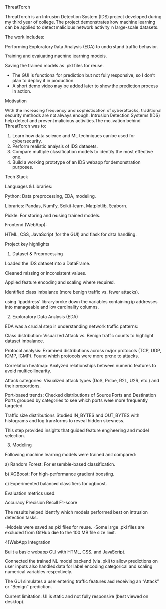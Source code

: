 ThreatTorch

ThreatTorch is an Intrusion Detection System (IDS) project developed during my third year of college.
The project demonstrates how machine learning can be applied to detect malicious network activity in large-scale datasets.

The work includes:

Performing Exploratory Data Analysis (EDA) to understand traffic behavior.

Training and evaluating machine learning models.

Saving the trained models as .pkl files for reuse.

- The GUI is functional for prediction but not fully responsive, so I don’t plan to deploy it in production.
- A short demo video may be added later to show the prediction process in action.

Motivation

With the increasing frequency and sophistication of cyberattacks, traditional security methods are not always enough. Intrusion Detection Systems (IDS) help detect and prevent malicious activities.The motivation behind ThreatTorch was to:
1) Learn how data science and ML techniques can be used for cybersecurity.
2) Perform realistic analysis of IDS datasets.
3) Compare multiple classification models to identify the most effective one.
4) Build a working prototype of an IDS webapp for demonstration purposes.

Tech Stack

Languages & Libraries:

Python: Data preprocessing, EDA, modeling.

Libraries: Pandas, NumPy, Scikit-learn, Matplotlib, Seaborn.

Pickle: For storing and reusing trained models.

Frontend (WebApp):

HTML, CSS, JavaScript (for the GUI) and flask for data handling.

Project key highlights
1) Dataset & Preprocessing

Loaded the IDS dataset into a DataFrame.

Cleaned missing or inconsistent values.

Applied feature encoding and scaling where required.

Identified class imbalance (more benign traffic vs. fewer attacks).

using 'ipaddress' library broke down the variables containing ip addresses into manageable and low cardinality columns.

2) Exploratory Data Analysis (EDA)

EDA was a crucial step in understanding network traffic patterns:

Class distribution: Visualized Attack vs. Benign traffic counts to highlight dataset imbalance.

Protocol analysis: Examined distributions across major protocols (TCP, UDP, ICMP, IGMP). Found which protocols were more prone to attacks.

Correlation heatmap: Analyzed relationships between numeric features to avoid multicollinearity.

Attack categories: Visualized attack types (DoS, Probe, R2L, U2R, etc.) and their proportions.

Port-based trends: Checked distributions of Source Ports and Destination Ports grouped by categories to see which ports were more frequently targeted.

Traffic size distributions: Studied IN_BYTES and OUT_BYTES with histograms and log transforms to reveal hidden skewness.

This step provided insights that guided feature engineering and model selection.

3) Modeling

Following machine learning models were trained and compared:

a) Random Forest: For ensemble-based classification.

b) XGBoost: For high-performance gradient boosting.

c) Experimented balanced classifiers for xgboost.

Evaluation metrics used:

Accuracy
Precision
Recall
F1-score

The results helped identify which models performed best on intrusion detection tasks.

-Models were saved as .pkl files for reuse.
-Some large .pkl files are excluded from GitHub due to the 100 MB file size limit.

4)WebApp Integration

Built a basic webapp GUI with HTML, CSS, and JavaScript.

Connected the trained ML model backend (via .pkl) to allow predictions on user inputs also handled data for label encoding categorical and scaling numerical variables respectively.

The GUI simulates a user entering traffic features and receiving an “Attack” or “Benign” prediction.

Current limitation: UI is static and not fully responsive (best viewed on desktop).
